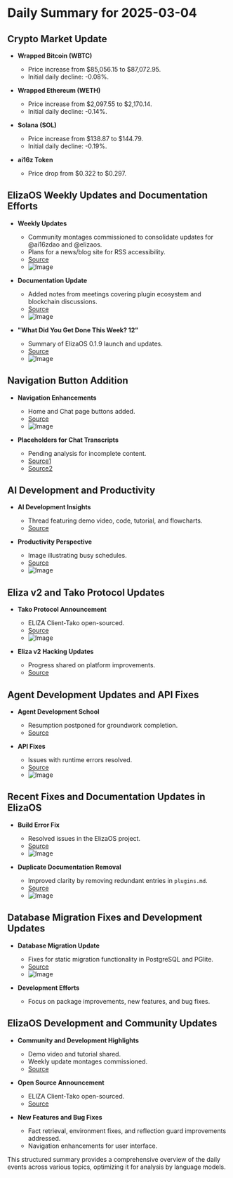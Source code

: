 # Daily Summary for 2025-03-04

## Crypto Market Update

- **Wrapped Bitcoin (WBTC)**
  - Price increase from $85,056.15 to $87,072.95.
  - Initial daily decline: -0.08%.

- **Wrapped Ethereum (WETH)**
  - Price increase from $2,097.55 to $2,170.14.
  - Initial daily decline: -0.14%.

- **Solana (SOL)**
  - Price increase from $138.87 to $144.79.
  - Initial daily decline: -0.19%.

- **ai16z Token**
  - Price drop from $0.322 to $0.297.

## ElizaOS Weekly Updates and Documentation Efforts

- **Weekly Updates**
  - Community montages commissioned to consolidate updates for @ai16zdao and @elizaos.
  - Plans for a news/blog site for RSS accessibility.
  - [Source](https://twitter.com/dankvr/status/1896999270802448818)
  - ![Image](https://pbs.twimg.com/media/GlN-MviXwAAJWeI.jpg)

- **Documentation Update**
  - Added notes from meetings covering plugin ecosystem and blockchain discussions.
  - [Source](https://github.com/elizaOS/eliza/pull/3769)
  - ![Image](https://opengraph.githubassets.com/1/elizaOS/eliza/pull/3769)

- **"What Did You Get Done This Week? 12"**
  - Summary of ElizaOS 0.1.9 launch and updates.
  - [Source](https://github.com/elizaOS/eliza/pull/3768)
  - ![Image](https://opengraph.githubassets.com/1/elizaOS/eliza/pull/3768)
  
## Navigation Button Addition

- **Navigation Enhancements**
  - Home and Chat page buttons added.
  - [Source](https://github.com/elizaOS/eliza/pull/3770)
  - ![Image](https://opengraph.githubassets.com/1/elizaOS/eliza/pull/3770)

- **Placeholders for Chat Transcripts**
  - Pending analysis for incomplete content.
  - [Source1](https://discord.com/channels/1253563208833433701/1326603270893867064)
  - [Source2](https://discord.com/channels/1253563208833433701/1326603270893867064)

## AI Development and Productivity

- **AI Development Insights**
  - Thread featuring demo video, code, tutorial, and flowcharts.
  - [Source](https://twitter.com/ai16zdao/status/1897000686820450796)

- **Productivity Perspective**
  - Image illustrating busy schedules.
  - [Source](https://twitter.com/dankvr/status/1896754227512545725)
  - ![Image](https://pbs.twimg.com/media/GlKf6ySX0AAdcil.png)

## Eliza v2 and Tako Protocol Updates

- **Tako Protocol Announcement**
  - ELIZA Client-Tako open-sourced.
  - [Source](https://twitter.com/ai16zdao/status/1897009915794989434)
  - ![Image](https://pbs.twimg.com/media/GlKmtWXWsAAUSy5.jpg)

- **Eliza v2 Hacking Updates**
  - Progress shared on platform improvements.
  - [Source](https://t.co/eD5MLWWoY0)

## Agent Development Updates and API Fixes

- **Agent Development School**
  - Resumption postponed for groundwork completion.
  - [Source](https://twitter.com/shawmakesmagic/status/1897049358430040156)

- **API Fixes**
  - Issues with runtime errors resolved.
  - [Source](https://github.com/elizaOS/eliza/pull/3767)
  - ![Image](https://opengraph.githubassets.com/1/elizaOS/eliza/pull/3767)

## Recent Fixes and Documentation Updates in ElizaOS

- **Build Error Fix**
  - Resolved issues in the ElizaOS project.
  - [Source](https://github.com/elizaOS/eliza/pull/3765)
  - ![Image](https://opengraph.githubassets.com/1/elizaOS/eliza/pull/3765)

- **Duplicate Documentation Removal**
  - Improved clarity by removing redundant entries in `plugins.md`.
  - [Source](https://github.com/elizaOS/eliza/pull/3764)
  - ![Image](https://opengraph.githubassets.com/1/elizaOS/eliza/pull/3764)

## Database Migration Fixes and Development Updates

- **Database Migration Update**
  - Fixes for static migration functionality in PostgreSQL and PGlite.
  - [Source](https://github.com/elizaOS/eliza/pull/3771)
  - ![Image](https://opengraph.githubassets.com/1/elizaOS/eliza/pull/3771)

- **Development Efforts**
  - Focus on package improvements, new features, and bug fixes.

## ElizaOS Development and Community Updates

- **Community and Development Highlights**
  - Demo video and tutorial shared.
  - Weekly update montages commissioned.
  - [Source](https://twitter.com/ai16zdao/status/1897000686820450796)

- **Open Source Announcement**
  - ELIZA Client-Tako open-sourced.
  - [Source](https://twitter.com/ai16zdao/status/1897009915794989434)
  
- **New Features and Bug Fixes**
  - Fact retrieval, environment fixes, and reflection guard improvements addressed.
  - Navigation enhancements for user interface. 

This structured summary provides a comprehensive overview of the daily events across various topics, optimizing it for analysis by language models.
